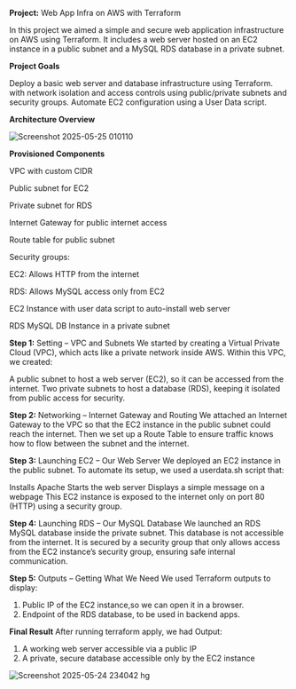 **Project:** Web App Infra on AWS with Terraform

In this project we aimed a simple and secure web application infrastructure on AWS using Terraform. It includes a web server hosted on an EC2 instance in a public subnet and a MySQL RDS database in a private subnet. 

**Project Goals**

Deploy a basic web server and database infrastructure using Terraform.
with network isolation and access controls using public/private subnets and security groups.
Automate EC2 configuration using a User Data script.

**Architecture Overview**

![Screenshot 2025-05-25 010110](https://github.com/user-attachments/assets/18f088b5-103c-417f-a129-32d32b3defc5)

**Provisioned Components**

VPC with custom CIDR

Public subnet for EC2

Private subnet for RDS

Internet Gateway for public internet access

Route table for public subnet

Security groups:

EC2: Allows HTTP from the internet

RDS: Allows MySQL access only from EC2

EC2 Instance with user data script to auto-install web server

RDS MySQL DB Instance in a private subnet


**Step 1:** Setting – VPC and Subnets
We started by creating a Virtual Private Cloud (VPC), which acts like a private network inside AWS. Within this VPC, we created:

A public subnet to host a web server (EC2), so it can be accessed from the internet.
Two private subnets to host a database (RDS), keeping it isolated from public access for security.

**Step 2:** Networking – Internet Gateway and Routing
We attached an Internet Gateway to the VPC so that the EC2 instance in the public subnet could reach the internet.
Then we set up a Route Table to ensure traffic knows how to flow between the subnet and the internet.

**Step 3:** Launching EC2 – Our Web Server
We deployed an EC2 instance in the public subnet. To automate its setup, we used a userdata.sh script that:

Installs Apache
Starts the web server
Displays a simple message on a webpage
This EC2 instance is exposed to the internet only on port 80 (HTTP) using a security group.

**Step 4:** Launching RDS – Our MySQL Database
We launched an RDS MySQL database inside the private subnet. This database is not accessible from the internet.
It is secured by a security group that only allows access from the EC2 instance’s security group, ensuring safe internal communication.

**Step 5:** Outputs – Getting What We Need
We used Terraform outputs to display:

1. Public IP of the EC2 instance,so we can open it in a browser.
2. Endpoint of the RDS database, to be used in backend apps.
   
**Final Result**
After running terraform apply, we had Output:

1. A working web server accessible via a public IP
2. A private, secure database accessible only by the EC2 instance
   
![Screenshot 2025-05-24 234042 hg](https://github.com/user-attachments/assets/2c5f1dcd-4d9c-4f85-90e2-ea727f8e9a9a)

